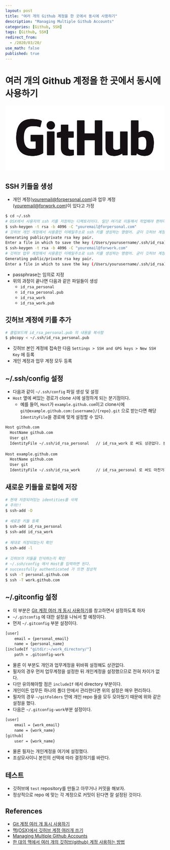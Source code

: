 ```yaml
---
layout: post
title: "여러 개의 Github 계정을 한 곳에서 동시에 사용하기"
description: "Managing Multiple Github Accounts"
categories: [Github, SSH]
tags: [Github, SSH]
redirect_from:
  - /2020/03/20/
use_math: false
published: true
---
```


# 여러 개의 Github 계정을 한 곳에서 동시에 사용하기

<img src="/assets/images/posts/logos/GitHub_Logo.png">

## SSH 키들을 생성

- 개인 계정(youremail@forpersonal.com)과 업무 계정(youremail@forwork.com)이 있다고 가정

```bash
$ cd ~/.ssh
# OSX에서 사용자의 ssh 키를 저장하는 디렉토리이다. 일단 여기로 이동해서 작업해야 편하다.
$ ssh-keygen -t rsa -b 4096 -C "youremail@forpersonal.com"
# 깃허브 개인 계정에서 사용중인 이메일주소로 ssh 키를 생성하는 명령어. 굳이 깃허브 계정과 동일할 필요는 없다.
Generating public/private rsa key pair.
Enter a file in which to save the key (/Users/yourusername/.ssh/id_rsa) : id_rsa_personal
$ ssh-keygen -t rsa -b 4096 -C "youremail@forwork.com"
# 깃허브 업무 계정에서 사용중인 이메일주소로 ssh 키를 생성하는 명령어. 굳이 깃허브 계정과 동일할 필요는 없다.
Generating public/private rsa key pair.
Enter a file in which to save the key (/Users/yourusername/.ssh/id_rsa) : id_rsa_work
```

- passphrase는 임의로 지정
- 위의 과정이 끝나면 다음과 같은 파일들이 생성
  - `id_rsa_personal`
  - `id_rsa_personal.pub`
  - `id_rsa_work`
  - `id_rsa_work.pub`

## 깃허브 계정에 키를 추가

```bash
# 클립보드에 id_rsa_personal.pub 의 내용을 복사함
$ pbcopy < ~/.ssh/id_rsa_personal.pub
```

- 깃허브 본인 계정에 접속한 다음 `Settings > SSH and GPG keys > New SSH Key` 에 등록
- 개인 계정과 업무 계정 모두 등록

## ~/.ssh/config 설정

- 다음과 같이 `~/.ssh/config` 파일 생성 및 설정
- `Host` 옆에 써있는 경로가 clone 시에 설정하게 되는 분기점이다.
  - 예를 들어, `Host`가 `example.github.com`이고 clone시에 `git@example.github.com:{username}/{repo}.git` 으로 받는다면 해당 `IdentityFile`을 경로에 맞게 설정할 수 있다.

```bash
Host github.com
  HostName github.com
  User git
  IdentityFile ~/.ssh/id_rsa_personal   // id_rsa_work 로 써도 상관없다. 본인이 맞게 설정

Host example.github.com
  HostName github.com
  User git
  IdentityFile ~/.ssh/id_rsa_work       // id_rsa_personal 로 써도 마찬가지로 상관없다.
```

## 새로운 키들을 로컬에 저장

```bash
# 현재 저장되어있는 identities를 삭제
# 주의!!
$ ssh-add -D

# 새로운 키들 등록
$ ssh-add id_rsa_personal
$ ssh-add id_rsa_work

# 제대로 저장되었는지 확인
$ ssh-add -l

# 깃허브가 키들을 인식하는지 확인
# ~/.ssh/config 에서 Host를 입력하면 된다.
# successfully authenticated 가 뜨면 정상적
$ ssh -T personal.github.com
$ ssh -T work.github.com
```

## ~/.gitconfig 설정

- 이 부분은 [Git 계정 여러 개 동시 사용하기](https://blog.outsider.ne.kr/1448)를 참고하면서 설정하도록 하자
- `~/.gitconfig` 에 대한 설정을 나눠서 할 예정이다.
- 먼저 `~/.gitconfig` 부분 설정이다.

```bash
[user]
    email = {personal_email}
    name = {personal_name}
[includeIf "gitdir:~/work_directory/"]
    path = .gitconfig-work
```

- 물론 이 부분도 개인과 업무계정을 뒤바꿔 설정해도 상관없다.
- 필자의 경우 먼저 업무계정을 설정한 뒤 개인계정을 설정했으므로 전혀 차이가 없다.
- 다만 유의해야할 점은 `includeIf` 에서 directory 부분이다.
- 개인이든 업무든 하나의 폴더 안에서 관리한다면 위의 설정은 매우 편리하다.
- 필자의 경우 `~/gitFolders` 안에 개인 repo 들을 모두 모아뒀기 때문에 위와 같은 설정을 했다.
- 다음은 `~/.gitconfig-work`부분 설정이다.

```bash
[user]
    email = {work_email}
    name = {work_name}
[github]
    user = {work_name}
```

- 물론 필자는 개인계정을 여기에 설정했다.
- 조삼모사이니 본인의 선택에 따라 결정하기를 바란다.

## 테스트

- 깃허브에 `test` repository를 만들고 아무거나 커밋을 해보자.
- 정상적으로 repo 에 맞는 각 계정으로 커밋이 된다면 잘 설정된 것이다.

## References

- [Git 계정 여러 개 동시 사용하기](https://blog.outsider.ne.kr/1448)
- [맥(OSX)에서 깃허브 계정 여러개 쓰기](https://bonoogi.postype.com/post/583668)
- [Managing Multiple Github Accounts](https://mherman.org/blog/managing-multiple-github-accounts/)
- [한 대의 맥에서 여러 개의 깃허브(github) 계정 사용하는 방법](https://devlog.jwgo.kr/2018/08/17/how-to-use-multi-github-accounts-with-a-machine/)
